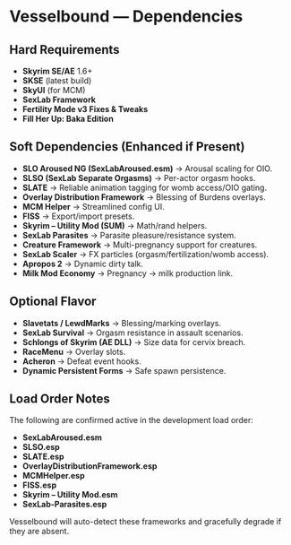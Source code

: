 # Vesselbound — Dependencies

## Hard Requirements

* **Skyrim SE/AE** 1.6+
* **SKSE** (latest build)
* **SkyUI** (for MCM)
* **SexLab Framework**
* **Fertility Mode v3 Fixes & Tweaks**
* **Fill Her Up: Baka Edition**

## Soft Dependencies (Enhanced if Present)

* **SLO Aroused NG (SexLabAroused.esm)** → Arousal scaling for OIO.
* **SLSO (SexLab Separate Orgasms)** → Per-actor orgasm hooks.
* **SLATE** → Reliable animation tagging for womb access/OIO gating.
* **Overlay Distribution Framework** → Blessing of Burdens overlays.
* **MCM Helper** → Streamlined config UI.
* **FISS** → Export/import presets.
* **Skyrim – Utility Mod (SUM)** → Math/rand helpers.
* **SexLab Parasites** → Parasite pleasure/resistance system.
* **Creature Framework** → Multi-pregnancy support for creatures.
* **SexLab Scaler** → FX particles (orgasm/fertilization/womb access).
* **Apropos 2** → Dynamic dirty talk.
* **Milk Mod Economy** → Pregnancy → milk production link.

## Optional Flavor

* **Slavetats / LewdMarks** → Blessing/marking overlays.
* **SexLab Survival** → Orgasm resistance in assault scenarios.
* **Schlongs of Skyrim (AE DLL)** → Size data for cervix breach.
* **RaceMenu** → Overlay slots.
* **Acheron** → Defeat event hooks.
* **Dynamic Persistent Forms** → Safe spawn persistence.

## Load Order Notes

The following are confirmed active in the development load order:

* **SexLabAroused.esm**
* **SLSO.esp**
* **SLATE.esp**
* **OverlayDistributionFramework.esp**
* **MCMHelper.esp**
* **FISS.esp**
* **Skyrim – Utility Mod.esm**
* **SexLab-Parasites.esp**

Vesselbound will auto-detect these frameworks and gracefully degrade if they are absent.

